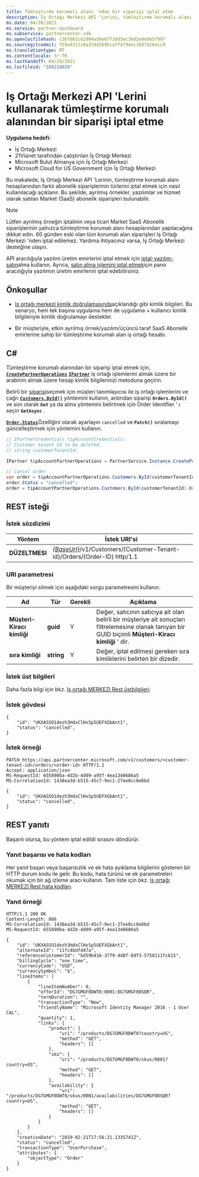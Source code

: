 ```yaml
---
title: Tümleştirme korumalı alanı 'ndan bir siparişi iptal etme
description: Iş Ortağı Merkezi API 'Lerini, tümleştirme korumalı alanı hesaplarından farklı türdeki abonelik siparişlerinin iptal etmek için nasıl kullanacağınızı öğrenin.
ms.date: 04/28/2021
ms.service: partner-dashboard
ms.subservice: partnercenter-sdk
ms.openlocfilehash: c3bf862c62804a56e6f73dd3ec36d2e9eb65f997
ms.sourcegitcommit: f59a9311c8a37d45695caf74794ec1697426acc9
ms.translationtype: MT
ms.contentlocale: tr-TR
ms.lasthandoff: 04/29/2021
ms.locfileid: "108210028"
---
```

# <a name="cancel-an-order-from-the-integration-sandbox-using-partner-center-apis"></a>Iş Ortağı Merkezi API 'Lerini kullanarak tümleştirme korumalı alanından bir siparişi iptal etme

**Uygulama hedefi:**

- İş Ortağı Merkezi
- 21Vianet tarafından çalıştırılan İş Ortağı Merkezi
- Microsoft Bulut Almanya için İş Ortağı Merkezi
- Microsoft Cloud for US Government için İş Ortağı Merkezi

Bu makalede, Iş Ortağı Merkezi API 'Lerinin, tümleştirme korumalı alanı hesaplarından farklı abonelik siparişlerinin türlerini iptal etmek için nasıl kullanılacağı açıklanır. Bu şekilde, ayrılmış örnekler, yazılımlar ve hizmet olarak satılan Market (SaaS) abonelik siparişleri bulunabilir.

>[!NOTE] 
>Lütfen ayrılmış örneğin iptalinin veya ticari Market SaaS Abonelik siparişlerinin yalnızca tümleştirme korumalı alanı hesaplarından yapılacağına dikkat edin. 60 günden eski olan tüm korumalı alan siparişleri Iş Ortağı Merkezi 'nden iptal edilemez. Yardıma ihtiyacınız varsa, Iş Ortağı Merkezi desteğine ulaşın. 

API aracılığıyla yazılım üretim emirlerini iptal etmek için [iptal-yazılım-satın](cancel-software-purchases.md)alma kullanın.
Ayrıca, [satın alma işlemini iptal etmek](/partner-center/csp-software-subscriptions)için pano aracılığıyla yazılımın üretim emirlerini iptal edebilirsiniz.

## <a name="prerequisites"></a>Önkoşullar

- [Iş ortağı merkezi kimlik doğrulamasında](partner-center-authentication.md)açıklandığı gibi kimlik bilgileri. Bu senaryo, hem tek başına uygulama hem de uygulama + kullanıcı kimlik bilgileriyle kimlik doğrulamayı destekler.

- Bir müşteriyle, etkin ayrılmış örnek/yazılım/üçüncü taraf SaaS Abonelik emirlerine sahip bir tümleştirme korumalı alan iş ortağı hesabı.

## <a name="c"></a>C\#

Tümleştirme korumalı alanından bir siparişi iptal etmek için, [**`CreatePartnerOperations`**](/dotnet/api/microsoft.store.partnercenter.partnerservice.instance) [**`IPartner`**](/dotnet/api/microsoft.store.partnercenter.ipartner) iş ortağı işlemlerini almak üzere bir arabirim almak üzere hesap kimlik bilgilerinizi metoduna geçirin.

Belirli bir [siparişi](order-resources.md#order)seçmek için müşteri tanımlayıcısı ile iş ortağı işlemlerini ve çağrı [**`Customers.ById()`**](/dotnet/api/microsoft.store.partnercenter.customers.icustomercollection.byid) yöntemini kullanın, ardından siparişi **`Orders.ById()`** ve son olarak **`Get`** ya da alma yöntemini belirtmek için Order Identifier ' ı seçin **`GetAsync`** .

[**`Order.Status`**](order-resources.md#order)Özelliğini olarak ayarlayın `cancelled` ve **`Patch()`** sıralamayı güncelleştirmek için yöntemini kullanın.

``` csharp
// IPartnerCredentials tipAccountCredentials;
// Customer tenant Id to be deleted.
// string customerTenantId;

IPartner tipAccountPartnerOperations = PartnerService.Instance.CreatePartnerOperations(tipAccountCredentials);

// Cancel order
var order = tipAccountPartnerOperations.Customers.ById(customerTenantId).Orders.ById(orderId).Get();
order.Status = "cancelled";
order = tipAccountPartnerOperations.Customers.ById(customerTenantId).Orders.ById(orderId).Patch(order);

```

## <a name="rest-request"></a>REST isteği

### <a name="request-syntax"></a>İstek sözdizimi

| Yöntem     | İstek URI'si                                                                            |
|------------|----------------------------------------------------------------------------------------|
| **DÜZELTMESI** | [*{BaseUrl}*](partner-center-rest-urls.md)/v1/Customers/{Customer-Tenant-id}/Orders/{Order-ID} http/1.1 |

### <a name="uri-parameter"></a>URI parametresi

Bir müşteriyi silmek için aşağıdaki sorgu parametresini kullanın.

| Ad                   | Tür     | Gerekli | Açıklama                                                                                                                                            |
|------------------------|----------|----------|--------------------------------------------------------------------------------------------------------------------------------------------------------|
| **Müşteri-Kiracı kimliği** | **guid** | Y        | Değer, satıcının satıcıya ait olan belirli bir müşteriye ait sonuçları filtrelemesine olanak tanıyan bir GUID biçimli **Müşteri-Kiracı kimliği** ' dir. |
| **sıra kimliği** | **string** | Y        | Değer, iptal edilmesi gereken sıra kimliklerini belirten bir dizedir. |

### <a name="request-headers"></a>İstek üst bilgileri

Daha fazla bilgi için bkz. [Iş ortağı MERKEZI Rest üstbilgileri](headers.md).

### <a name="request-body"></a>İstek gövdesi

```http
{
    "id": "UKXASSO1dezh3HdxClHxSp5UEFXGbAnt1",
    "status": "cancelled",
}
```

### <a name="request-example"></a>İstek örneği

```http
PATCH https://api.partnercenter.microsoft.com/v1/customers/<customer-tenant-id>/orders/<order-id> HTTP/1.1
Accept: application/json
MS-RequestId: 655890ba-4d2b-4d09-a95f-4ea1348686a5
MS-CorrelationId: 1438ea3d-b515-45c7-9ec1-27ee0cc8e6bd

{
    "id": "UKXASSO1dezh3HdxClHxSp5UEFXGbAnt1",
    "status": "cancelled",
}
```

## <a name="rest-response"></a>REST yanıtı

Başarılı olursa, bu yöntem iptal edildi sırasını döndürür.

### <a name="response-success-and-error-codes"></a>Yanıt başarısı ve hata kodları

Her yanıt başarı veya başarısızlık ve ek hata ayıklama bilgilerini gösteren bir HTTP durum kodu ile gelir. Bu kodu, hata türünü ve ek parametreleri okumak için bir ağ izleme aracı kullanın. Tam liste için bkz. [Iş ortağı MERKEZI Rest hata kodları](error-codes.md).

### <a name="response-example"></a>Yanıt örneği

```http
HTTP/1.1 200 OK
Content-Length: 866
MS-CorrelationId: 1438ea3d-b515-45c7-9ec1-27ee0cc8e6bd
MS-RequestId: 655890ba-4d2b-4d09-a95f-4ea1348686a5

{
    "id": "UKXASSO1dezh3HdxClHxSp5UEFXGbAnt1",
    "alternateId": "11fc4bdfd47a",
    "referenceCustomerId": "bd59b416-37f9-4d8f-8df3-5750111fc615",
    "billingCycle": "one_time",
    "currencyCode": "USD",
    "currencySymbol": "$",
    "lineItems": [
        {
            "lineItemNumber": 0,
            "offerId": "DG7GMGF0DWT0:0001:DG7GMGF0DSQR",
            "termDuration": "",
            "transactionType": "New",
            "friendlyName": "Microsoft Identity Manager 2016 - 1 User CAL",
            "quantity": 1,
            "links": {
                "product": {
                    "uri": "/products/DG7GMGF0DWT0?country=US",
                    "method": "GET",
                    "headers": []
                },
                "sku": {
                    "uri": "/products/DG7GMGF0DWT0/skus/0001?country=US",
                    "method": "GET",
                    "headers": []
                },
                "availability": {
                    "uri": "/products/DG7GMGF0DWT0/skus/0001/availabilities/DG7GMGF0DSQR?country=US",
                    "method": "GET",
                    "headers": []
                }
            }
        }
    ],
    "creationDate": "2019-02-21T17:56:21.1335741Z",
    "status": "cancelled",
    "transactionType": "UserPurchase",
    "attributes": {
        "objectType": "Order"
    }
}
```
